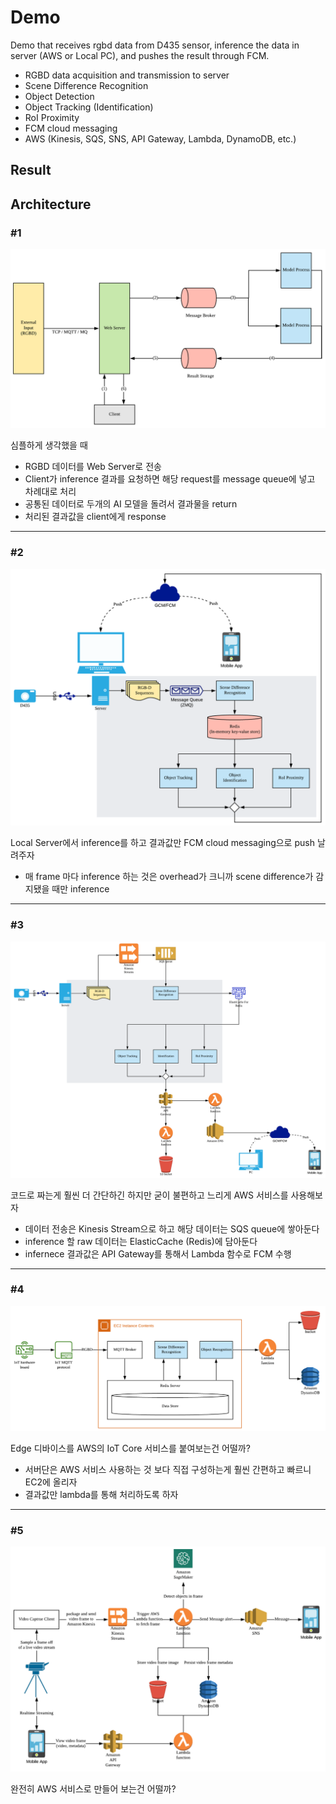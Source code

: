 # Demo

Demo that receives rgbd data from D435 sensor, inference the data in server (AWS or Local PC), and pushes the result through FCM.

- RGBD data acquisition and transmission to server
- Scene Difference Recognition
- Object Detection
- Object Tracking (Identification)
- RoI Proximity
- FCM cloud messaging
- AWS (Kinesis, SQS, SNS, API Gateway, Lambda, DynamoDB, etc.)

## Result

## Architecture

### #1

![demo-architecture-1](../docs/demo-architecture-1.png)

심플하게 생각했을 때
- RGBD 데이터를 Web Server로 전송
- Client가 inference 결과를 요청하면 해당 request를 message queue에 넣고 차례대로 처리
- 공통된 데이터로 두개의 AI 모델을 돌려서 결과물을 return
- 처리된 결과값을 client에게 response

---

### #2

![demo-architecture-2](../docs/demo-architecture-2.png)

Local Server에서 inference를 하고 결과값만 FCM cloud messaging으로 push 날려주자
- 매 frame 마다 inference 하는 것은 overhead가 크니까 scene difference가 감지됐을 때만 inference

---

### #3

![demo-architecture-3](../docs/demo-architecture-3.png)

코드로 짜는게 훨씬 더 간단하긴 하지만 굳이 불편하고 느리게 AWS 서비스를 사용해보자
- 데이터 전송은 Kinesis Stream으로 하고 해당 데이터는 SQS queue에 쌓아둔다
- inference 할 raw 데이터는 ElasticCache (Redis)에 담아둔다 
- infernece 결과값은 API Gateway를 통해서 Lambda 함수로 FCM 수행

---

### #4

![demo-architecture-4](../docs/demo-architecture-4.png)

Edge 디바이스를 AWS의 IoT Core 서비스를 붙여보는건 어떨까?
- 서버단은 AWS 서비스 사용하는 것 보다 직접 구성하는게 훨씬 간편하고 빠르니 EC2에 올리자
- 결과값만 lambda를 통해 처리하도록 하자

---

### #5

![demo-architecture-5](../docs/demo-architecture-5.png)

완전히 AWS 서비스로 만들어 보는건 어떨까?
